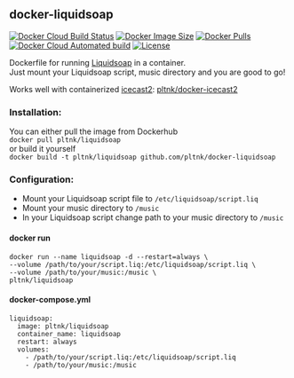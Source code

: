 ## docker-liquidsoap

[![Docker Cloud Build Status](https://img.shields.io/docker/cloud/build/pltnk/liquidsoap)](https://hub.docker.com/r/pltnk/liquidsoap)
[![Docker Image Size](https://img.shields.io/docker/image-size/pltnk/liquidsoap)](https://hub.docker.com/r/pltnk/liquidsoap)
[![Docker Pulls](https://img.shields.io/docker/pulls/pltnk/liquidsoap)](https://hub.docker.com/r/pltnk/liquidsoap)
[![Docker Cloud Automated build](https://img.shields.io/docker/cloud/automated/pltnk/liquidsoap)](https://hub.docker.com/r/pltnk/liquidsoap)
[![License](https://img.shields.io/github/license/pltnk/docker-liquidsoap)](https://github.com/pltnk/docker-liquidsoap/blob/master/LICENSE)

Dockerfile for running [Liquidsoap](https://www.liquidsoap.info/) in a container. \
Just mount your Liquidsoap script, music directory and you are good to go!

Works well with containerized [icecast2](https://icecast.org/): [pltnk/docker-icecast2](https://github.com/pltnk/docker-icecast2)

### Installation:
You can either pull the image from Dockerhub \
`docker pull pltnk/liquidsoap` \
or build it yourself \
`docker build -t pltnk/liquidsoap github.com/pltnk/docker-liquidsoap`

### Configuration:
- Mount your Liquidsoap script file to `/etc/liquidsoap/script.liq`
- Mount your music directory to `/music`
- In your Liquidsoap script change path to your music directory to `/music`

#### docker run
```
docker run --name liquidsoap -d --restart=always \
--volume /path/to/your/script.liq:/etc/liquidsoap/script.liq \
--volume /path/to/your/music:/music \
pltnk/liquidsoap
```
#### docker-compose.yml
```
liquidsoap:
  image: pltnk/liquidsoap
  container_name: liquidsoap
  restart: always
  volumes:
    - /path/to/your/script.liq:/etc/liquidsoap/script.liq
    - /path/to/your/music:/music
```
